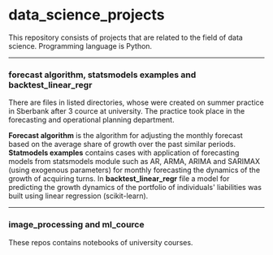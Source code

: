 # data_science_projects

This repository consists of projects that are related to the field of data science. 
Programming language is Python.

------------
### forecast algorithm, statsmodels examples and backtest_linear_regr
There are files in listed directories, whose were created on summer practice in Sberbank after 3 cource at university.
The practice took place in the forecasting and operational planning department.

<b>Forecast algorithm</b> is the algorithm for adjusting the monthly forecast based on the average share of growth over the past similar periods.
<b>Statmodels examples</b> contains cases with application of forecasting models from statsmodels module such as AR, ARMA, ARIMA and SARIMAX (using exogenous parameters) for monthly forecasting the dynamics of the growth of acquiring turns.
In <b>backtest_linear_regr</b> file a model for predicting the growth dynamics of the portfolio of individuals' liabilities was built using linear regression (scikit-learn).

-----------
### image_processing and ml_cource
These repos contains notebooks of university courses.
